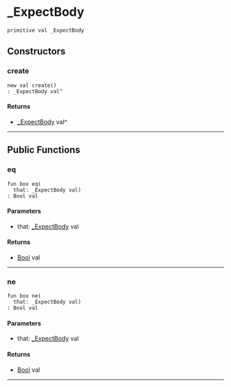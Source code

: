 # _ExpectBody

```pony
primitive val _ExpectBody
```

## Constructors

### create

```pony
new val create()
: _ExpectBody val^
```

#### Returns

* [_ExpectBody](net-http-_ExpectBody) val^

---

## Public Functions

### eq

```pony
fun box eq(
  that: _ExpectBody val)
: Bool val
```
#### Parameters

*   that: [_ExpectBody](net-http-_ExpectBody) val

#### Returns

* [Bool](builtin-Bool) val

---

### ne

```pony
fun box ne(
  that: _ExpectBody val)
: Bool val
```
#### Parameters

*   that: [_ExpectBody](net-http-_ExpectBody) val

#### Returns

* [Bool](builtin-Bool) val

---


